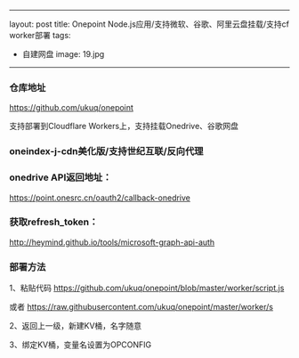 
---
layout: post
title: Onepoint Node.js应用/支持微软、谷歌、阿里云盘挂载/支持cf worker部署
tags:
- 自建网盘
image: 19.jpg
---

### 仓库地址
https://github.com/ukuq/onepoint

支持部署到Cloudflare Workers上，支持挂载Onedrive、谷歌网盘


### oneindex-j-cdn美化版/支持世纪互联/反向代理

### onedrive API返回地址：
https://point.onesrc.cn/oauth2/callback-onedrive

### 获取refresh_token：
http://heymind.github.io/tools/microsoft-graph-api-auth

### 部署方法
1、粘贴代码
https://github.com/ukuq/onepoint/blob/master/worker/script.js

或者 https://raw.githubusercontent.com/ukuq/onepoint/master/worker/s

2、返回上一级，新建KV桶，名字随意

3、绑定KV桶，变量名设置为OPCONFIG
